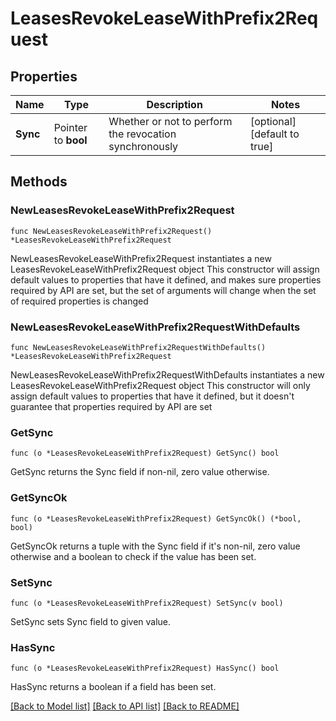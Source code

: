 # LeasesRevokeLeaseWithPrefix2Request


## Properties

Name | Type | Description | Notes
------------ | ------------- | ------------- | -------------
**Sync** | Pointer to **bool** | Whether or not to perform the revocation synchronously | [optional] [default to true]



## Methods


### NewLeasesRevokeLeaseWithPrefix2Request

`func NewLeasesRevokeLeaseWithPrefix2Request() *LeasesRevokeLeaseWithPrefix2Request`

NewLeasesRevokeLeaseWithPrefix2Request instantiates a new LeasesRevokeLeaseWithPrefix2Request object
This constructor will assign default values to properties that have it defined,
and makes sure properties required by API are set, but the set of arguments
will change when the set of required properties is changed

### NewLeasesRevokeLeaseWithPrefix2RequestWithDefaults

`func NewLeasesRevokeLeaseWithPrefix2RequestWithDefaults() *LeasesRevokeLeaseWithPrefix2Request`

NewLeasesRevokeLeaseWithPrefix2RequestWithDefaults instantiates a new LeasesRevokeLeaseWithPrefix2Request object
This constructor will only assign default values to properties that have it defined,
but it doesn't guarantee that properties required by API are set


### GetSync

`func (o *LeasesRevokeLeaseWithPrefix2Request) GetSync() bool`

GetSync returns the Sync field if non-nil, zero value otherwise.

### GetSyncOk

`func (o *LeasesRevokeLeaseWithPrefix2Request) GetSyncOk() (*bool, bool)`

GetSyncOk returns a tuple with the Sync field if it's non-nil, zero value otherwise
and a boolean to check if the value has been set.

### SetSync

`func (o *LeasesRevokeLeaseWithPrefix2Request) SetSync(v bool)`

SetSync sets Sync field to given value.


### HasSync

`func (o *LeasesRevokeLeaseWithPrefix2Request) HasSync() bool`

HasSync returns a boolean if a field has been set.









[[Back to Model list]](../README.md#documentation-for-models) [[Back to API list]](../README.md#documentation-for-api-endpoints) [[Back to README]](../README.md)


